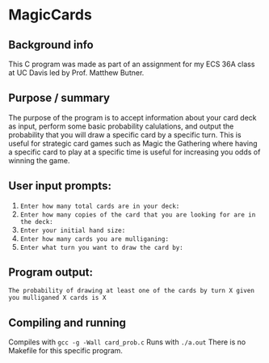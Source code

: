 # MagicCards

## Background info
This C program was made as part of an assignment for my ECS 36A class at UC Davis led by Prof. Matthew Butner.

## Purpose / summary 
The purpose of the program is to accept information about your card deck as input, perform some basic probability calulations, and output the probability
that you will draw a specific card by a specific turn. This is useful for strategic card games such as Magic the Gathering where having a specific card
to play at a specific time is useful for increasing you odds of winning the game. 

## User input prompts:
1. `Enter how many total cards are in your deck:`
2. `Enter how many copies of the card that you are looking for are in the deck:`
3. `Enter your initial hand size:`
4. `Enter how many cards you are mulliganing:`
5. `Enter what turn you want to draw the card by:`

## Program output:
`The probability of drawing at least one of the cards by turn X given you mulliganed X cards is X`

## Compiling and running
Compiles with `gcc -g -Wall card_prob.c`
Runs with `./a.out`
There is no Makefile for this specific program. 
